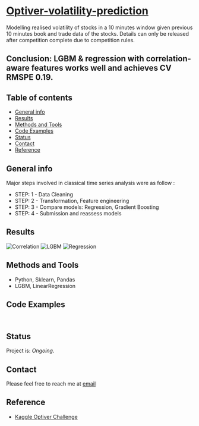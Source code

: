 # [Optiver-volatility-prediction](https://www.kaggle.com/c/optiver-realized-volatility-prediction/overview)
Modelling realised volatility of stocks in a 10 minutes window given previous 10 minutes book and trade data of the stocks. Details can only be released after competition complete due to competition rules.

## Conclusion: LGBM & regression with correlation-aware features works well and achieves CV RMSPE 0.19.

## Table of contents

* [General info](#general-info)
* [Results](#results)
* [Methods and Tools](#methods-and-tools)
* [Code Examples](#code-examples)
* [Status](#status)
* [Contact](#contact)
* [Reference](#reference)

## General info

Major steps involved in classical time series analysis were as follow :                                 
* STEP: 1 - Data Cleaning 
* STEP: 2 - Transformation, Feature engineering
* STEP: 3 - Compare models: Regression,  Gradient Boosting
* STEP: 4 - Submission and reassess models



## Results
![Correlation](./Correlation.png 'Correlation')
![LGBM](./LGBM.png 'LGBM')
![Regression](./Regression.png 'Regression')


## Methods and Tools
* Python, Sklearn, Pandas
* LGBM, LinearRegression



## Code Examples

````


````

## Status
Project is: _Ongoing_.

## Contact
Please feel free to reach me at 
<a href="mailto:jt.duan@gatech.edu">email</a> 


## Reference
* [Kaggle Optiver Challenge](https://www.kaggle.com/c/optiver-realized-volatility-prediction/overview)
